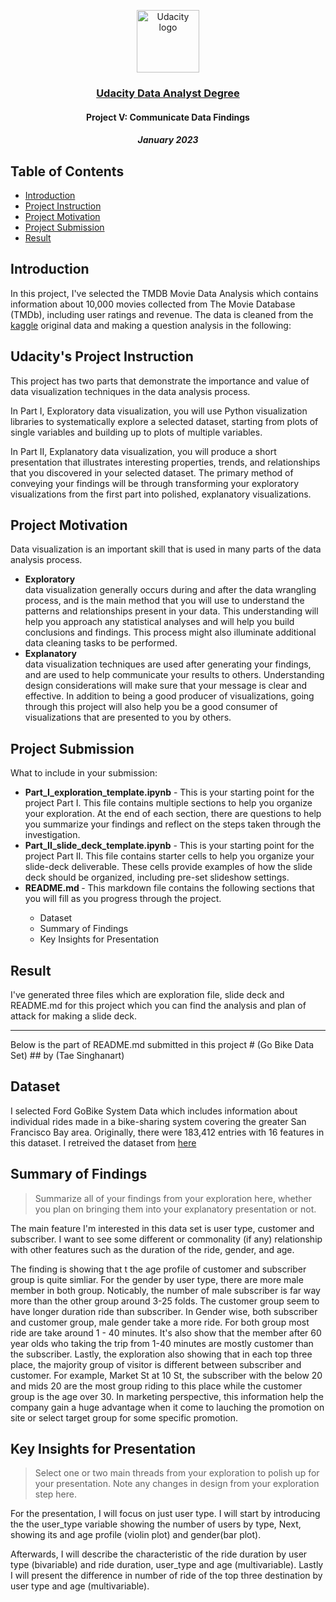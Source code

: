 <p align="center">
  <a href="https://www.udacity.com/">
    <img src='https://course_report_production.s3.amazonaws.com/rich/rich_files/rich_files/5511/s300/udacity-logo.png' alt="Udacity logo" width = 100px>
   </a>
</p>
<h3 align="center"><a href='https://www.udacity.com/course/data-analyst-nanodegree--nd002'> Udacity Data Analyst Degree </a></h3>
<h4 align="center">  Project V: Communicate Data Findings </h4>
<h5 align="center">  January 2023 </h4>

## Table of Contents
- [Introduction](#Introduction)
- [Project Instruction](#instruction)
- [Project Motivation](#ProjectMotivation)
- [Project Submission](#submission)
- [Result](#result)

## Introduction <a name="Introduction"></a>

In this project, I've selected the  TMDB Movie Data Analysis which contains information about 10,000 movies collected from The Movie Database (TMDb), including user ratings and revenue. The data is cleaned from the <a href = "https://www.kaggle.com/datasets/tmdb/tmdb-movie-metadata">kaggle</a> original data and making a question analysis in the following: 

## Udacity's Project Instruction <a name="instruction"></a>
This project has two parts that demonstrate the importance and value of data visualization techniques in the data analysis process.

In Part I, Exploratory data visualization, you will use Python visualization libraries to systematically explore a selected dataset, starting from plots of single variables and building up to plots of multiple variables.

In Part II, Explanatory data visualization, you will produce a short presentation that illustrates interesting properties, trends, and relationships that you discovered in your selected dataset. The primary method of conveying your findings will be through transforming your exploratory visualizations from the first part into polished, explanatory visualizations.

## Project Motivation <a name="ProjectMotivation"></a>

Data visualization is an important skill that is used in many parts of the data analysis process.
<ul>
<li><strong>Exploratory</strong><br> data visualization generally occurs during and after the data wrangling process, and is the main method that you will use to understand the patterns and relationships present in your data. This understanding will help you approach any statistical analyses and will help you build conclusions and findings. This process might also illuminate additional data cleaning tasks to be performed. </li>
<li><strong>Explanatory</strong><br> data visualization techniques are used after generating your findings, and are used to help communicate your results to others. Understanding design considerations will make sure that your message is clear and effective. In addition to being a good producer of visualizations, going through this project will also help you be a good consumer of visualizations that are presented to you by others.</li>
</ul>
 
  


## Project Submission <a name ='submission'></a>
What to include in your submission:
<ul>
  <li><strong>Part_I_exploration_template.ipynb</strong> - This is your starting point for the project Part I. This file contains multiple sections to help you organize your exploration. At the end of each section, there are questions to help you summarize your findings and reflect on the steps taken through the investigation.</li>
<li><strong>Part_II_slide_deck_template.ipynb</strong> - This is your starting point for the project Part II. This file contains starter cells to help you organize your slide-deck deliverable. These cells provide examples of how the slide deck should be organized, including pre-set slideshow settings.</li>
<li><strong>README.md </strong> - This markdown file contains the following sections that you will fill as you progress through the project.</li>
<ul>
        <li> Dataset</li>
        <li> Summary of Findings</li>
        <li> Key Insights for Presentation</li> 
   </ul> 

</ul>

## Result <a name="result"></a>
I've generated three files which are exploration file, slide deck and README.md for this project which you can find the analysis and plan of attack for making a slide deck.


<hr>
Below is the part of README.md submitted in this project
# (Go Bike Data Set)
## by (Tae Singhanart)


## Dataset

I selected Ford GoBike System Data which includes information about individual rides made in a bike-sharing system covering the greater San Francisco Bay area. Originally, there were 183,412 entries with 16 features in this dataset. I retreived the dataset from [here](https://video.udacity-data.com/topher/2020/October/5f91cf38_201902-fordgobike-tripdata/201902-fordgobike-tripdata.csv)


## Summary of Findings

> Summarize all of your findings from your exploration here, whether you plan on bringing them into your explanatory presentation or not.

The main feature I'm interested in this data set is user type, customer and subscriber. I want to see some different or commonality (if any) relationship with other features such as the duration of the ride, gender, and age. 

The finding is showing that t the age profile of customer and subscriber group is quite simliar. For the gender by user type, there are more male member in both group. Noticably, the number of male subscriber is far way more than the other group around 3-25 folds. The customer group seem to have longer duration ride than subscriber. In Gender wise, both subscriber and customer group, male gender take a more ride. For both group most ride are take around 1 - 40 minutes. It's also show that the member after 60 year olds who taking the trip from 1-40 minutes are mostly customer than the subscriber. Lastly,  the exploration also showing that in each top three place, the majority group of visitor is different between subscriber and customer. For example, Market St at 10 St, the subscriber with the below 20 and mids 20 are the most group riding to this place while the customer group is the age over 30. In marketing perspective, this information help the company gain a huge advantage when it come to lauching the promotion on site or select target group for some specific promotion.


## Key Insights for Presentation

> Select one or two main threads from your exploration to polish up for your presentation. Note any changes in design from your exploration step here.

For the presentation, I will focus on just user type. I will start by introducing the the user_type variable showing the number of users by type, Next, showing its  and age profile (violin plot) and gender(bar plot).

Afterwards, I will describe the characteristic of the ride duration by user type (bivariable) and ride duration, user_type and age (multivariable). Lastly I will present the difference in number of ride of the top three destination by user type and age (multivariable).

